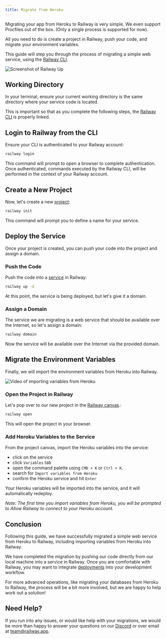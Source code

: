 ```yaml
---
title: Migrate from Heroku
---
```


Migrating your app from Heroku to Railway is very simple.  We even support Procfiles out of the box. (Only a single process is supported for now).

All you need to do is create a project in Railway, push your code, and migrate your environment variables.

This guide will step you through the process of migrating a simple web service, using the [Railway CLI](/develop/cli).

<Image src="https://res.cloudinary.com/railway/image/upload/v1695765903/docs/heroku-migration/intro1_uauodg.gif"
alt="Screenshot of Railway Up"
layout="intrinsic"
width={700} height={464} quality={80} />

## Working Directory

In your terminal, ensure your current working directory is the same directory where your service code is located.

This is important so that as you complete the following steps, the [Railway CLI](/develop/cli) is properly linked.

## Login to Railway from the CLI

Ensure your CLI is authenticated to your Railway account:
```bash
railway login
```

This command will prompt to open a browser to complete authentication.  Once authenticated, commands executed by the Railway CLI, will be performed in the context of your Railway account.

## Create a New Project

Now, let's create a new [project](develop/projects):
```bash
railway init
```

This command will prompt you to define a name for your service.


## Deploy the Service

Once your project is created, you can push your code into the project and assign a domain.

### Push the Code

Push the code into a [service](/develop/services) in Railway:
```bash
railway up -d
```

At this point, the service is being deployed, but let's give it a domain.

### Assign a Domain

The service we are migrating is a web service that should be available over the Internet, so let's assign a domain:
```bash
railway domain
```

Now the service will be available over the Internet via the provided domain.

## Migrate the Environment Variables

Finally, we will import the environment variables from Heroku into Railway.

<Image src="https://res.cloudinary.com/railway/image/upload/v1695765481/docs/heroku-migration/variables_hagopv.gif"
alt="Video of importing variables from Heroku"
layout="intrinsic"
width={600} height={364} quality={80} />

### Open the Project in Railway

Let's pop over to our new project in the [Railway canvas](/develop/projects).:
```bash
railway open
```

This will open the project in your browser.

### Add Heroku Variables to the Service

From the project canvas, import the Heroku variables into the service:
- click on the service
- click `Variables` tab
- open the command palette using `CMD + K` or `Ctrl + K`.
- search for `Import variables from Heroku`
- confirm the Heroku service and hit `Enter`

Your Heroku variables will be imported into the service, and it will automatically redeploy.

_Note: The first time you import variables from Heroku, you will be prompted to Allow Railway to connect to your Heroku account._

## Conclusion

Following this guide, we have successfully migrated a simple web service from Heroku to Railway, including importing variables from Heroku into Railway.

We have completed the migration by pushing our code directly from our local machine into a service in Railway.  Once you are comfortable with Railway, you may want to integrate [deployments](/deploy/deployments) into your development workflow.

For more advanced operations, like migrating your databases from Heroku to Railway, the process will be a bit more involved, but we are happy to help work out a solution!

## Need Help?

If you run into any issues, or would like help with your migrations, we would be more than happy to answer your questions on our [Discord](https://discord.gg/railway) or over email at [team@railway.app](mailto:team@railway.app).